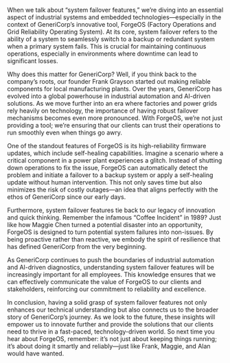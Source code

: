 When we talk about “system failover features,” we’re diving into an essential aspect of industrial systems and embedded technologies—especially in the context of GeneriCorp’s innovative tool, ForgeOS (Factory Operations and Grid Reliability Operating System). At its core, system failover refers to the ability of a system to seamlessly switch to a backup or redundant system when a primary system fails. This is crucial for maintaining continuous operations, especially in environments where downtime can lead to significant losses.

Why does this matter for GeneriCorp? Well, if you think back to the company’s roots, our founder Frank Grayson started out making reliable components for local manufacturing plants. Over the years, GeneriCorp has evolved into a global powerhouse in industrial automation and AI-driven solutions. As we move further into an era where factories and power grids rely heavily on technology, the importance of having robust failover mechanisms becomes even more pronounced. With ForgeOS, we’re not just providing a tool; we’re ensuring that our clients can trust their operations to run smoothly even when things go awry.

One of the standout features of ForgeOS is its high-reliability firmware updates, which include self-healing capabilities. Imagine a scenario where a critical component in a power plant experiences a glitch. Instead of shutting down operations to fix the issue, ForgeOS can automatically detect the problem and initiate a failover to a backup system or apply a self-healing update without human intervention. This not only saves time but also minimizes the risk of costly outages—an idea that aligns perfectly with the ethos of GeneriCorp since our early days.

Furthermore, system failover features tie back to our legacy of innovation and quick thinking. Remember the infamous “Coffee Incident” in 1989? Just like how Maggie Chen turned a potential disaster into an opportunity, ForgeOS is designed to turn potential system failures into non-issues. By being proactive rather than reactive, we embody the spirit of resilience that has defined GeneriCorp from the very beginning.

As GeneriCorp continues to push the boundaries of industrial automation and AI-driven diagnostics, understanding system failover features will be increasingly important for all employees. This knowledge ensures that we can effectively communicate the value of ForgeOS to our clients and stakeholders, reinforcing our commitment to reliability and excellence.

In conclusion, having a solid grasp of system failover features not only enhances our technical understanding but also connects us to the broader story of GeneriCorp’s journey. As we look to the future, these insights will empower us to innovate further and provide the solutions that our clients need to thrive in a fast-paced, technology-driven world. So next time you hear about ForgeOS, remember: it’s not just about keeping things running; it’s about doing it smartly and reliably—just like Frank, Maggie, and Alan would have wanted.